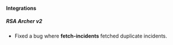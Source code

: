 
#### Integrations
##### RSA Archer v2
- Fixed a bug where **fetch-incidents** fetched duplicate incidents.
